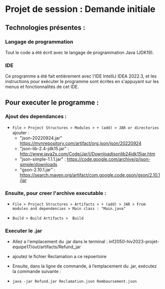 # Projet de session : Demande initiale

## Technologies présentes :

### Langage de programmation

Tout le code a été écrit avec le langage de programmation Java (JDK19).

### IDE

Ce programme a été fait entièrement avec l'IDE IntelliJ IDEA 2022.3, et les instructions pour exécuter le programme sont écrites en s'appuyant sur les menus et fonctionnalités de cet IDE.

## Pour executer le programme :

### Ajout des dependances : 

- `File > Project Structures > Modules > + (add) > JAR or directories` ajouter :
  - "json-20220924.jar" https://mvnrepository.com/artifact/org.json/json/20220924
  - "json-lib-2.4-jdk15.jar" : http://www.java2s.com/Code/Jar/j/Downloadjsonlib24jdk15jar.htm
  - "json-simple-1.1.1.jar" : https://code.google.com/archive/p/json-simple/downloads
  - "gson-2.10.1.jar" : https://search.maven.org/artifact/com.google.code.gson/gson/2.10.1/jar

### Ensuite, pour creer l'archive executable :

- `File > Project Structures > Artifacts > + (add) > JAR > From modules and dependencies > Main class : "Main.java"`

- `Build > Build Artifacts >  Build`

### Executer le .jar
- Allez a l'emplacement du .jar dans le terminal : 
inf2050-hiv2023-projet-equipe17/out/artifacts/Refund_jar
- ajoutez le fichier Reclamation a ce repoertoire
- Ensuite, dans la ligne de commande, à l’emplacement du .jar, exécutez la commande suivante : 

- `java -jar Refund.jar Reclamation.json Remboursement.json`